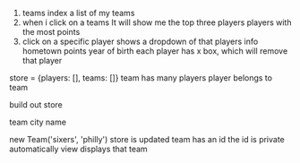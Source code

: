 1. teams index
  a list of my teams
2. when i click on a teams
  It will show me the top three players
  players with the most points
3. click on a specific player
  shows a dropdown of that players info
    hometown
    points
    year of birth
    each player has x box, which will remove that player


store = {players: [], teams: []}
  team
    has many players
  player
    belongs to team

  build out store


team
  city
  name

  new Team('sixers', 'philly')
    store is updated
    team has an id
    the id is private
  automatically
    view displays that team
